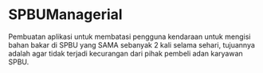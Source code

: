 # SPBUManagerial
Pembuatan aplikasi untuk membatasi pengguna kendaraan untuk mengisi bahan bakar di SPBU yang SAMA sebanyak 2 kali selama sehari, tujuannya adalah agar tidak terjadi kecurangan dari pihak pembeli adan karyawan SPBU.
